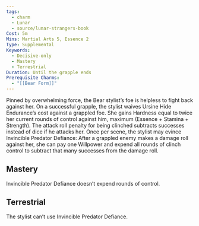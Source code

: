 ```yaml
---
tags:
  - charm
  - Lunar
  - source/lunar-strangers-book
Cost: 5m
Mins: Martial Arts 5, Essence 2
Type: Supplemental
Keywords:
  - Decisive-only
  - Mastery
  - Terrestrial
Duration: Until the grapple ends
Prerequisite Charms:
  - "[[Bear Form]]"
---
```

Pinned by overwhelming force, the Bear stylist’s foe is helpless to fight back against her.
On a successful grapple, the stylist waives Ursine Hide Endurance’s cost against a grappled foe. She gains Hardness equal to twice her current rounds of control against him, maximum (Essence + Stamina + Strength).
The attack roll penalty for being clinched subtracts successes instead of dice if he attacks her.
Once per scene, the stylist may evince Invincible Predator Defiance: After a grappled enemy makes a damage roll against her, she can pay one Willpower and expend all rounds of clinch control to subtract that many successes from the damage roll.

## Mastery
Invincible Predator Defiance doesn’t expend rounds of control.

## Terrestrial
The stylist can’t use Invincible Predator Defiance.